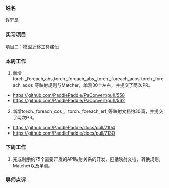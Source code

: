 ### 姓名
许轩昂

### 实习项目
项目二：模型迁移工具建设

### 本周工作

1. 新增torch.\_foreach_abs,torch.\_foreach_abs_,torch._foreach_acos,torch._foreach_acos_等映射规则与Matcher，单测30个左右，并提交了两次PR。

- https://github.com/PaddlePaddle/PaConvert/pull/558
- https://github.com/PaddlePaddle/PaConvert/pull/562

2. 新增torch.\_foreach_cos_，torch.\_foreach_erf_等映射文档约30篇，并提交了两次PR。

- https://github.com/PaddlePaddle/docs/pull/7104
- https://github.com/PaddlePaddle/docs/pull/7130

### 下周工作

1. 完成剩余约75个需要开发的API映射关系的开发，包括映射文档，转换规则，Matcher以及单测。


### 导师点评
